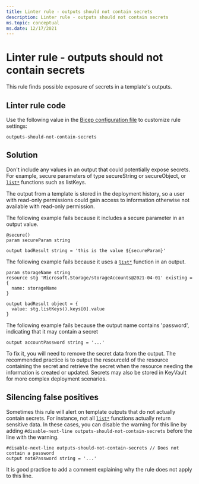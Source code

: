 ```yaml
---
title: Linter rule - outputs should not contain secrets
description: Linter rule - outputs should not contain secrets
ms.topic: conceptual
ms.date: 12/17/2021
---
```


# Linter rule - outputs should not contain secrets

This rule finds possible exposure of secrets in a template's outputs.

## Linter rule code

Use the following value in the [Bicep configuration file](bicep-config-linter.md) to customize rule settings:

`outputs-should-not-contain-secrets`

## Solution

Don't include any values in an output that could potentially expose secrets. For example, secure parameters of type secureString or secureObject, or [`list*`](./bicep-functions-resource.md#list) functions such as listKeys.

The output from a template is stored in the deployment history, so a user with read-only permissions could gain access to information otherwise not available with read-only permission.

The following example fails because it includes a secure parameter in an output value.

```bicep
@secure()
param secureParam string

output badResult string = 'this is the value ${secureParam}'
```

The following example fails because it uses a [`list*`](./bicep-functions-resource.md#list) function in an output.

```bicep
param storageName string
resource stg 'Microsoft.Storage/storageAccounts@2021-04-01' existing = {
  name: storageName
}

output badResult object = {
  value: stg.listKeys().keys[0].value
}
```

The following example fails because the output name contains 'password', indicating that it may contain a secret

```bicep
output accountPassword string = '...'
```

To fix it, you will need to remove the secret data from the output.  The recommended practice is to output the resourceId of the resource containing the secret and retrieve the secret when the resource needing the information is created or updated.  Secrets may also be stored in KeyVault for more complex deployment scenarios.

## Silencing false positives

Sometimes this rule will alert on template outputs that do not actually contain secrets. For instance, not all [`list*`](./bicep-functions-resource.md#list) functions actually return sensitive data. In these cases, you can disable the warning for this line by adding `#disable-next-line outputs-should-not-contain-secrets` before the line with the warning.

```bicep
#disable-next-line outputs-should-not-contain-secrets // Does not contain a password
output notAPassword string = '...'
```

It is good practice to add a comment explaining why the rule does not apply to this line.
